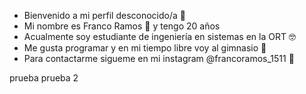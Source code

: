 - Bienvenido a mi perfil desconocido/a 👀
- Mi nombre es Franco Ramos 👦 y tengo 20 años
- Acualmente soy estudiante de ingeniería en sistemas en la ORT 🤓
- Me gusta programar y en mi tiempo libre voy al gimnasio 💪
- Para contactarme sigueme en mi instagram @francoramos_1511 🤙

prueba
prueba 2
